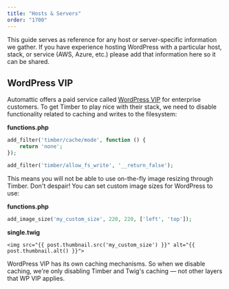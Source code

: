 ```yaml
---
title: "Hosts & Servers"
order: "1700"
---
```


This guide serves as reference for any host or server-specific information we gather. If you have experience hosting WordPress with a particular host, stack, or service (AWS, Azure, etc.) please add that information here so it can be shared.

## WordPress VIP

Automattic offers a paid service called [WordPress VIP](https://wpvip.com/) for enterprise customers. To get Timber to play nice with their stack, we need to disable functionality related to caching and writes to the filesystem:

**functions.php**

```php
add_filter('timber/cache/mode', function () {
    return 'none';
});
```

```php
add_filter('timber/allow_fs_write', '__return_false');
```

This means you will not be able to use on-the-fly image resizing through Timber. Don't despair! You can set custom image sizes for WordPress to use:

**functions.php**
```php
add_image_size('my_custom_size', 220, 220, ['left', 'top']);
```

**single.twig**
```twig
<img src="{{ post.thumbnail.src('my_custom_size') }}" alt="{{ post.thumbnail.alt() }}">
```

WordPress VIP has its own caching mechanisms. So when we disable caching, we're only disabling Timber and Twig's caching — not other layers that WP VIP applies.
